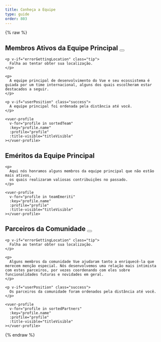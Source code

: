 ```yaml
---
title: Conheça a Equipe
type: guide
order: 803
---
```


{% raw %}
<script id="vuer-profile-template" type="text/template">
  <div class="vuer">
    <div class="avatar">
      <img v-if="profile.imageUrl"
        :src="profile.imageUrl"
        :alt="profile.name" width=80 height=80>
      <img v-else-if="profile.github"
        :src="'https://github.com/' + profile.github + '.png'"
        :alt="profile.name" width=80 height=80>
      <img v-else-if="profile.twitter"
        :src="'https://avatars.io/twitter/' + profile.twitter"
        :alt="profile.name" width=80 height=80>
    </div>
    <div class="profile">
      <h3 :data-official-title="profile.title">
        {{ profile.name }}
        <sup v-if="profile.title && titleVisible" v-html="profile.title"></sup>
      </h3>
      <dl>
        <template v-if="profile.reposOfficial">
          <dt>Focado em</dt>
          <dd>
            <ul>
              <li v-for="repo in profile.reposOfficial">
                <a :href="githubUrl('vuejs', repo)" target=_blank rel="noopener noreferrer">{{ repo.name || repo }}</a>
              </li>
            </ul>
          </dd>
        </template>
        <template v-if="profile.github && profile.reposPersonal">
          <dt>Ecossistema</dt>
          <dd>
            <ul>
              <li v-for="repo in profile.reposPersonal">
                <a :href="githubUrl(profile.github, repo)" target=_blank rel="noopener noreferrer">{{ repo.name || repo }}</a>
              </li>
            </ul>
          </dd>
        </template>
        <template v-if="profile.work">
          <dt>
            <i class="fa fa-briefcase"></i>
            <span class="sr-only">Trabalho</span>
          </dt>
          <dd v-html="workHtml"></dd>
        </template>
        <span v-if="profile.distanceInKm" class="distance">
          <dt>
            <i class="fa fa-map-marker"></i>
            <span class="sr-only">Distância</span>
          </dt>
          <dd>
            Aproximadamente
            <span
              v-if="profile.distanceInKm <= 500"
              :title="profile.name + ' está perto o bastante para viajar até sua localidade.'"
              class="user-match"
            >{{ textDistance }} distante,</span>
            <template v-else>{{ textDistance }} distante,</template>
            em {{ profile.city }}
          </dd>
        </span>
        <template v-else-if="profile.city">
          <dt>
            <i class="fa fa-map-marker"></i>
            <span class="sr-only">Cidade</span>
          </dt>
          <dd>
            {{ profile.city }}
          </dd>
        </template>
        <template v-if="profile.languages">
          <dt>
            <i class="fa fa-globe"></i>
            <span class="sr-only">Línguas</span>
          </dt>
          <dd v-html="languageListHtml" class="language-list"></dd>
        </template>
        <template v-if="profile.links">
          <dt>
            <i class="fa fa-link"></i>
            <span class="sr-only">Links</span>
          </dt>
          <dd>
            <ul>
              <li v-for="link in profile.links">
                <a :href="link" target=_blank>{{ minimizeLink(link) }}</a>
              </li>
            </ul>
          </dd>
        </template>
        <footer v-if="hasSocialLinks" class="social">
          <a class=github v-if="profile.github" :href="githubUrl(profile.github)">
            <i class="fa fa-github"></i>
            <span class="sr-only">Github</span>
          </a>
          <a class=twitter v-if="profile.twitter" :href="'https://twitter.com/' + profile.twitter">
            <i class="fa fa-twitter"></i>
            <span class="sr-only">Twitter</span>
          </a>
          <a class=codepen v-if="profile.codepen" :href="'https://codepen.io/' + profile.codepen">
            <i class="fa fa-codepen"></i>
            <span class="sr-only">CodePen</span>
          </a>
          <a class=linkedin v-if="profile.linkedin" :href="'https://www.linkedin.com/in/' + profile.linkedin">
            <i class="fa fa-linkedin"></i>
            <span class="sr-only">LinkedIn</span>
          </a>
        </footer>
      </dl>
    </div>
  </div>
</script>

<div id="team-members">
  <div class="team">
    <h2 id="active-core-team-members">
      Membros Ativos da Equipe Principal
      <button
        v-if="geolocationSupported && !userPosition"
        @click="getUserPosition"
        :disabled="isSorting"
        class="sort-by-distance-button"
      >
        <i
          v-if="isSorting"
          class="fa fa-refresh rotating-clockwise"
        ></i>
        <template v-else>
          <i class="fa fa-map-marker"></i>
          <span>encontre perto de mim</span>
        </template>
      </button>
    </h2>

    <p v-if="errorGettingLocation" class="tip">
      Falha ao tentar obter sua localização.
    </p>

    <p>
      A equipe principal de desenvolvimento do Vue e seu ecossistema é guiada por um time internacional, alguns dos quais escolheram estar destacados a seguir.
    </p>

    <p v-if="userPosition" class="success">
      A equipe principal foi ordenada pela distância até você.
    </p>

    <vuer-profile
      v-for="profile in sortedTeam"
      :key="profile.name"
      :profile="profile"
      :title-visible="titleVisible"
    ></vuer-profile>
  </div>

  <div class="team">
    <h2 id="core-team-emeriti">
      Eméritos da Equipe Principal
    </h2>

    <p>
      Aqui nós honramos alguns membros da equipe principal que não estão mais ativos,
      os quais realizaram valiosas contribuições no passado.
    </p>

    <vuer-profile
      v-for="profile in teamEmeriti"
      :key="profile.name"
      :profile="profile"
      :title-visible="titleVisible"
    ></vuer-profile>
  </div>

  <div class="team">
    <h2 id="community-partners">
      Parceiros da Comunidade
      <button
        v-if="geolocationSupported && !userPosition"
        @click="getUserPosition"
        :disabled="isSorting"
        class="sort-by-distance-button"
      >
        <i
          v-if="isSorting"
          class="fa fa-refresh rotating-clockwise"
        ></i>
        <template v-else>
          <i class="fa fa-map-marker"></i>
          <span>encontre perto de mim</span>
        </template>
      </button>
    </h2>

    <p v-if="errorGettingLocation" class="tip">
      Falha ao tentar obter sua localização.
    </p>

    <p>
      Alguns membros da comunidade Vue ajudaram tanto a enriquecê-la que merecem menção especial. Nós desenvolvemos uma relação mais intimista com estes parceiros, por vezes coordenando com eles sobre funcionalidades futuras e novidades em geral.
    </p>

    <p v-if="userPosition" class="success">
      Os parceiros da comunidade foram ordenados pela distância até você.
    </p>

    <vuer-profile
      v-for="profile in sortedPartners"
      :key="profile.name"
      :profile="profile"
      :title-visible="titleVisible"
    ></vuer-profile>
  </div>
</div>

<script>
(function () {
  var cityCoordsFor = {
    'Alicante, Espanha' : [38.346543, -0.483838],
    'Amsterdã, Países Baixos': [4.895168, 52.370216],
    'Annecy, França': [45.899247, 6.129384],
    'Atlanta, Estados Unidos': [33.749051, -84.387858],
    'Bangalore, Índia': [12.971599, 77.594563],
    'Bordéus, França': [44.837789, -0.579180],
    'Boston, Estados Unidos': [42.360081, -71.058884],
    'Bucareste, Romênia': [44.426767, 26.102538],
    'Chengdu, China': [30.572815, 104.066801],
    'Denver, Estados Unidos': [39.739236, -104.990251],
    'Cracóvia, Polônia': [50.064650, 19.936579],
    'Dublim, Irlanda': [53.349918, -6.260174],
    'Dubna, Rússia': [56.732020, 37.166897],
    'East Lansing, Estados Unidos': [42.736979, -84.483865],
    'Fort Worth, Estados Unidos': [32.755331, -97.325735],
    'Hancheu, China': [30.274084, 120.155070],
    'Jersey City, Estados Unidos': [40.728157, -74.558716],
    'Kingston, Jamaica': [18.017874, -76.809904],
    'Krasnodar, Rússia': [45.039267, 38.987221],
    'Lansing, Estados Unidos': [42.732535, -84.555535],
    'Londres, Reino Unido': [51.507351, -0.127758],
    'Lion, França': [45.764043, 4.835659],
    'Mannheim, Alemanha': [49.487459, 8.466039],
    'Moscou, Rússia': [55.755826, 37.617300],
    'Munique, Alemanha': [48.137154, 11.576124],
    'Orlando, Estados Unidos': [28.538335, -81.379236],
    'Oslo, Noruega': [59.911491, 10.757933],
    'Paris, França': [48.856614, 2.352222],
    'Pequim, China': [39.904200, 116.407396],
    'Posnânia, Polônia': [52.4006553, 16.761583],
    'Quieve, Ucrânia': [50.450100, 30.523399],
    'Seul, Coreia do Sul': [37.566535, 126.977969],
    'Singapura': [1.352083, 103.819839],
    'Sydney, Austrália': [-33.868820, 151.209290],
    'Taquaritinga, Brasil': [-21.430094, -48.515285],
    'Teerã, Irã': [35.689197, 51.388974],
    'Tessalônica, Grécia': [40.640063, 22.944419],
    'Tóquio, Japão': [35.689487, 139.691706],
    'Toronto, Canadá': [43.653226, -79.383184],
    'Washington, Estados Unidos': [38.8935755, -77.0846156,12],
    'Breslávia, Polônia': [51.107885, 17.038538],
    'Xangai, China': [31.230390, 121.473702],
    'Xunquim, China': [29.431586, 106.912251],
    'Oslo, Noruega': [59.911491, 10.757933],
    'Kanagawa, Japão': [35.44778, 139.6425]
  }

  var languageNameFor = {
    en: 'Inglês',
    nl: 'Holandês',
    zh: 'Chinês',
    vi: 'Vietnamita',
    pl: 'Polonês',
    pt: 'Português',
    ru: 'Russo',
    jp: 'Japonês',
    fr: 'Francês',
    de: 'Alemão',
    el: 'Grego',
    es: 'Espanhol',
    hi: 'Hindi',
    fa: 'Persa',
    ko: 'Coreano',
    ro: 'Romeno',
    uk: 'Ucraniano',
    no: 'Norueguês'
  }

  var team = [{
    name: 'Evan You',
    title: 'Ditador Benevolente Vitalício',
    city: 'Jersey City, Estados Unidos',
    languages: ['zh', 'en'],
    github: 'yyx990803',
    twitter: 'youyuxi',
    work: {
      role: 'Criador',
      org: 'Vue.js'
    },
    reposOfficial: [
      'vuejs/*', 'vuejs-templates/*'
    ],
    links: [
      'https://www.patreon.com/evanyou'
    ]
  }]

  team = team.concat(shuffle([
    {
      name: 'Eduardo',
      title: 'Re-Roteador em Tempo Real',
      city: 'Paris, França',
      languages: ['es', 'fr', 'en'],
      github: 'posva',
      twitter: 'posva',
      work: {
        role: 'Desenvolvedor Autônomo & Consultor',
      },
      reposOfficial: [
        'vuefire', 'vue-router'
      ],
      reposPersonal: [
        'vuex-mock-store', 'vue-promised', 'vue-motion'
      ],
      links: [
        'https://www.patreon.com/posva'
      ]
    },
    {
      name: 'Sodatea',
      city: 'Hancheu, China',
      languages: ['zh', 'en'],
      github: 'sodatea',
      twitter: 'haoqunjiang',
      reposOfficial: [
        'vue-cli', 'vue-loader'
      ]
    },
    {
      name: 'Pine Wu',
      languages: ['zh', 'en', 'jp'],
      github: 'octref',
      twitter: 'octref',
      work: {
        role: 'Engenheiro do VSCode',
        org: 'Microsoft'
      },
      reposOfficial: [
        'vetur'
      ]
    },
    {
      name: 'Jinjiang',
      title: 'Extrapolador de Mobilidade',
      city: 'Hancheu, China',
      languages: ['zh', 'en'],
      github: 'jinjiang',
      twitter: 'zhaojinjiang',
      work: {
        org: 'Alibaba',
        orgUrl: 'https://www.alibaba.com/'
      },
      reposOfficial: [
        'cn.vuejs.org'
      ],
      reposPersonal: [
        'apache/incubator-weex'
      ]
    },
    {
      name: 'Katashin',
      title: 'Um Tipo de Gerente de Estado',
      city: 'Singapura',
      languages: ['jp', 'en'],
      work: {
        role: 'Engenheiro de Software',
        org: 'ClassDo',
        orgUrl: 'https://classdo.com'
      },
      github: 'ktsn',
      twitter: 'ktsn',
      reposOfficial: [
        'vuex', 'vue-class-component'
      ],
      reposPersonal: [
        'vue-designer'
      ]
    },
    {
      name: 'Kazupon',
      title: 'Missionário de Internacionalização Validado',
      city: 'Tóquio, Japão',
      languages: ['jp', 'en'],
      github: 'kazupon',
      twitter: 'kazu_pon',
      work: {
        role: 'Engenheiro',
        org: 'PLAID, Inc.',
        orgUrl: 'https://plaid.co.jp'
      },
      reposOfficial: [
        'vuejs.org', 'jp.vuejs.org'
      ],
      reposPersonal: [
        'vue-i18n', 'vue-cli-plugin-i18n', 'vue-i18n-loader', 'eslint-plugin-vue-i18n', 'vue-i18n-extensions', 'vue-cli-plugin-p11n'
      ],
      links: [
        'https://www.patreon.com/kazupon'
      ]
    },
    {
      name: 'Rahul Kadyan',
      title: 'Químico de Colas de Ecossistemas',
      city: 'Bangalore, Índia',
      languages: ['hi', 'en'],
      work: {
        role: 'Engenheiro de Software',
        org: 'Myntra',
        orgUrl: 'https://www.myntra.com/'
      },
      github: 'znck',
      twitter: 'znck0',
      reposOfficial: [
        'rollup-plugin-vue', 'vue-issue-helper'
      ],
      reposPersonal: [
        'keynote', 'bootstrap-for-vue', 'vue-interop'
      ],
      links: [
        'https://znck.me', 'https://www.codementor.io/znck'
      ]
    },
    {
      name: 'Linusborg',
      title: 'Polêmico Moderador (Talvez um Bot)',
      city: 'Mannheim, Alemanha',
      languages: ['de', 'en'],
      github: 'LinusBorg',
      twitter: 'Linus_Borg',
      reposOfficial: [
        'vuejs/*'
      ],
      reposPersonal: [
        'portal-vue'
      ],
      links: [
        'https://forum.vuejs.org/'
      ]
    },
    {
      name: 'Guillaume Chau',
      title: 'Astronauta Cliente-Servidor',
      city: 'Lyon, França',
      languages: ['fr', 'en'],
      github: 'Akryum',
      twitter: 'Akryum',
      work: {
        role: 'Desenvolvedor Front-End',
        org: 'Livestorm',
        orgUrl: 'https://livestorm.co/'
      },
      reposOfficial: [
        'vue-devtools',
        'vue-cli',
        'vue-curated'
      ],
      reposPersonal: [
        'vue-apollo', 'vue-meteor', 'vue-virtual-scroller', 'v-tooltip'
      ],
      links: [
        'http://patreon.com/akryum'
      ]
    },
    {
      name: 'Sarah Drasner',
      city: 'Denver, Estados Unidos',
      languages: ['en'],
      work: {
        role: 'Líder de Experiência do Desenvolvedor',
        org: 'Netlify',
        orgUrl: 'https://www.netlify.com/'
      },
      github: 'sdras',
      twitter: 'sarah_edo',
      codepen: 'sdras',
      reposOfficial: [
        'vuejs.org'
      ],
      reposPersonal: [
        'intro-to-vue', 'vue-vscode-snippets', 'vue-vscode-extensionpack', 'sample-vue-shop'
      ],
      links: [
        'https://sarah.dev/'
      ]
    },
    {
      name: 'Damian Dulisz',
      title: 'Mago Negro dos Plugins, Notícias e Conferências',
      city: 'Breslávia, Polônia',
      languages: ['pl', 'en'],
      github: 'shentao',
      twitter: 'DamianDulisz',
      work: {
        role: 'Consultor'
      },
      reposOfficial: [
        'news.vuejs.org'
      ],
      reposPersonal: [
        'shentao/vue-multiselect',
        'shentao/vue-global-events'
      ]
    },
    {
      name: 'Michał Sajnóg',
      city: 'Posnânia, Polônia',
      languages: ['pl', 'en'],
      github: 'michalsnik',
      twitter: 'michalsnik',
      work: {
        role: 'Desenvolvedor Front-End Sênior',
        org: 'Netguru',
        orgUrl: 'https://netguru.co/'
      },
      reposOfficial: [
        'eslint-plugin-vue',
        'vue-devtools'
      ],
      reposPersonal: [
        'vue-computed-helpers', 'vue-content-placeholders'
      ]
    },
    {
      name: 'GU Yiling',
      city: 'Xangai, China',
      languages: ['zh', 'en'],
      work: {
        role: 'Desenvolvedor Web Sênior',
        org: 'Baidu, inc.',
        orgUrl: 'https://www.baidu.com/'
      },
      github: 'Justineo',
      twitter: '_justineo',
      reposOfficial: [
        'vue', 'cn.vuejs.org'
      ],
      reposPersonal: [
        'Justineo/vue-awesome', 'ecomfe/vue-echarts', 'ecomfe/veui'
      ]
    },
    {
      name: 'ULIVZ',
      city: 'Hancheu, China',
      languages: ['zh', 'en'],
      work: {
        role: 'Desenvolvedor Front-End Sênior',
        org: 'AntFinancial',
        orgUrl: 'https://www.antfin.com'
      },
      github: 'ulivz',
      twitter: '_ulivz',
      reposOfficial: [
        'vuepress'
      ]
    },
    {
      name: 'Darek Gusto Wędrychowski',
      title: 'Google Search Virtuoso',
      city: 'Cracóvia, Polônia',
      languages: ['pl', 'en'],
      github: 'gustojs',
      twitter: 'gustojs'
    },
    {
      name: 'Phan An',
      title: 'Designer de Back-End & Poeta de Processos',
      city: 'Munique, Alemanha',
      languages: ['vi', 'en'],
      github: 'phanan',
      twitter: 'notphanan',
      work: {
        role: 'Líder de Engenharia',
        org: 'InterNations',
        orgUrl: 'https://www.internations.org/'
      },
      reposOfficial: [
        'vuejs.org'
      ],
      reposPersonal: [
        'vuequery', 'vue-google-signin-button'
      ],
      links: [
        'https://vi.vuejs.org',
        'https://phanan.net/'
      ]
    },
    {
      name: 'Natalia Tepluhina',
      title: 'Rapoza Guru de Tecnologia',
      city: 'Quieve, Ucrânia',
      languages: ['uk', 'ru', 'en'],
      reposOfficial: [
        'vuejs.org',
        'vue-cli'
      ],
      work: {
        role: 'Engenheira Front-End Sênior',
        org: 'GitLab',
        orgUrl: 'https://gitlab.com/'
      },
      github: 'NataliaTepluhina',
      twitter: 'N_Tepluhina',
    },
    {
      name: 'Yosuke Ota',
      city: 'Kanagawa, Japão',
      languages: ['jp'],
      github: 'ota-meshi',
      twitter: 'omoteota',
      work: {
        role: 'Líder de Engenharia Web',
        org: 'Future Corporation',
        orgUrl: 'https://www.future.co.jp/'
      },
      reposOfficial: [
        'eslint-plugin-vue'
      ],
    },

    {
      name: 'Ben Hong',
      title: 'Dragão orgulhoso da Corvinal',
      city: 'Washington, Estados Unidos',
      languages: ['en', 'zh'],
      work: {
        role: 'Engenheiro Front-End Sênior',
        org: 'GitLab (Meltano)',
      },
      reposOfficial: [
        'vuejs.org',
        'vuepress',
        'vuejs/events'
      ],
      github: 'bencodezen',
      twitter: 'bencodezen',
      links: [
        'https://bencodezen.io/'
      ]
    },
    {
       name: 'Kia King Ishii',
       title: 'The optimist web designer/developer',
       city: 'Kanagawa, Japan',
       languages: ['en', 'jp'],
       work: {
         role: 'Tech Talent',
         org: 'Global Brain',
         orgUrl: 'https://globalbrains.com/'
       },
       github: 'kiaking',
       twitter: 'KiaKing85',
       reposOfficial: [
         'vuex'
       ],
       reposPersonal: [
         'vuex-orm/*'
       ]
     }
  ]))

  var emeriti = shuffle([
    {
      name: 'Chris Fritz',
      title: 'Organizador de Boas Palavras',
      city: 'Durham, Estados Unidos',
      languages: ['en', 'de'],
      github: 'chrisvfritz',
      twitter: 'chrisvfritz',
      work: {
        role: 'Educador & Consultor'
      },
      reposPersonal: [
        'vue-enterprise-boilerplate'
      ]
    },
    {
      name: 'Blake Newman',
      title: 'Técnico de Desempenho & Deletador de Código',
      city: 'Londres, Reino Unido',
      languages: ['en'],
      work: {
        role: 'Engenheiro de Software',
        org: 'Attest',
        orgUrl: 'https://www.askattest.com/'
      },
      github: 'blake-newman',
      twitter: 'blakenewman',
      links: [
        'https://vuejs.london'
      ]
    },
    {
      name: 'kingwl',
      title: 'Abelha Nova',
      city: 'Pequim, China',
      languages: ['zh'],
      work: {
        role: 'Engenheiro de Software',
        org: 'Chaitin',
        orgUrl: 'https://chaitin.cn/'
      },
      github: 'kingwl'
    },
    {
      name: 'Alan Song',
      title: 'Regente de Roteamento',
      city: 'Hancheu, China',
      languages: ['zh', 'en'],
      work: {
        role: 'Co-Fundador',
        org: 'Futurenda',
        orgUrl: 'https://www.futurenda.com/'
      },
      github: 'fnlctrl'
    },
    {
      name: 'defcc',
      title: 'Divindade do Detalhismo & Cirurgião de Insetos',
      city: 'Xunquim, China',
      languages: ['zh', 'en'],
      github: 'defcc',
      work: {
        org: 'zbj.com',
        orgUrl: 'http://www.zbj.com/'
      }
    },
    {
      name: 'gebilaoxiong',
      title: 'Aniquilador de Problemas',
      city: 'Xunquim, China',
      languages: ['zh', 'en'],
      github: 'gebilaoxiong',
      work: {
        org: 'zbj.com',
        orgUrl: 'http://www.zbj.com/'
      }
    },
    {
      name: 'Denis Karabaza',
      title: 'Diretor de Diretivas (Híbrido Emoji-Humano)',
      city: 'Dubna, Rússia',
      languages: ['ru', 'en'],
      github: 'simplesmiler',
      twitter: 'simplesmiler',
      work: {
        role: 'Engenheiro de Software',
        org: 'Neolant',
        orgUrl: 'http://neolant.ru/'
      }
    },
    {
      name: 'Edd Yerburgh',
      title: 'Testatron Alpha 9000',
      city: 'Londres, Reino Unido',
      languages: ['en'],
      github: 'eddyerburgh',
      twitter: 'EddYerburgh',
      work: {
        role: 'Desenvolvedor Full-Stack'
      },
      reposOfficial: [
        'vue-test-utils'
      ],
      reposPersonal: [
        'avoriaz'
      ],
      links: [
        'https://www.eddyerburgh.me'
      ]
    }
  ])

  var partners = [
    {
      name: 'Pratik Patel',
      title: 'Organizador do VueConf US',
      city: 'Atlanta, Estados Unidos',
      languages: ['en'],
      work: {
        role: 'Organizador',
        org: 'VueConf US'
      },
      twitter: 'prpatel',
      links: [
        'https://us.vuejs.org/'
      ]
    },
    {
      name: 'Vincent Mayers',
      title: 'Organizador do VueConf US',
      city: 'Atlanta, Estados Unidos',
      languages: ['en'],
      work: {
        role: 'Organizador',
        org: 'VueConf US'
      },
      twitter: 'vincentmayers',
      links: [
        'https://us.vuejs.org/'
      ]
    },
    {
      name: 'Luke Thomas',
      title: 'Criador do Vue.js Amsterdã',
      city: 'Amsterdã, Países Baixos',
      languages: ['nl', 'en', 'de'],
      work: {
        role: 'Criador',
        org: 'Vue.js Amsterdã'
      },
      twitter: 'lukevscostas',
      linkedin: 'luke-kenneth-thomas-578b3916a',
      links: [
        'https://vuejs.amsterdam'
      ]
    },
    {
      name: 'Jos Gerards',
      title: 'Organizador do Vue.js Amsterdã & Apaixonado por Front-End',
      city: 'Amsterdã, Países Baixos',
      languages: ['nl', 'en', 'de'],
      work: {
        role: 'Gerente de Evento',
        org: 'Vue.js Amsterdã'
      },
      twitter: 'josgerards88',
      linkedin: 'josgerards',
      links: [
        'https://vuejs.amsterdam'
      ]
    },
    {
      name: 'Jen Looper',
      title: 'Raposa Rainha',
      city: 'Boston, Estados Unidos',
      languages: ['en', 'fr'],
      work: {
        role: 'CEO',
        org: 'Vue Vixens'
      },
      github: 'jlooper',
      twitter: 'jenlooper',
      links: [
        'https://vuevixens.org/',
        'https://nativescript-vue.org/'
      ]
    },
    {
      name: 'Alex Jover',
      title: 'Espremedor de Componentes Vue',
      city: 'Alicante, Espanha',
      languages: ['es', 'en'],
      work: {
        role: 'Consultor Web, PWA e de Performance',
        org: 'Freelance'
      },
      github: 'alexjoverm',
      twitter: 'alexjoverm',
      reposPersonal: [
        'v-runtime-template', 'v-lazy-image', 'vue-testing-series'
      ],
      links: [
        'https://alexjover.com'
      ]
    },
    {
      name: 'Sebastien Chopin',
      title: 'Irmão Número 1 do Projeto Nuxt',
      city: 'Bordéus, França',
      languages: ['fr', 'en'],
      github: 'Atinux',
      twitter: 'Atinux',
      work: {
        org: 'NuxtJS',
        orgUrl: 'https://nuxtjs.org'
      },
      reposPersonal: [
        'nuxt/*', 'nuxt-community/*', 'nuxt/vue-meta'
      ]
    },
    {
      name: 'Alexandre Chopin',
      title: 'Irmão Número 1 do Projeto Nuxt',
      city: 'Bordéus, França',
      languages: ['fr', 'en'],
      github: 'alexchopin',
      twitter: 'iamnuxt',
      work: {
        org: 'NuxtJS',
        orgUrl: 'https://nuxtjs.org'
      },
      reposPersonal: [
        'nuxt/*', 'nuxt-community/*', 'vue-flexboxgrid'
      ]
    },
    {
      name: 'Khary Sharpe',
      title: 'Disseminador de Notícias Viral',
      city: 'Kingston, Jamaica',
      languages: ['en'],
      github: 'kharysharpe',
      twitter: 'kharysharpe',
      links: [
        'https://twitter.com/VueJsNews',
        'http://www.kharysharpe.com/'
      ]
    },
    {
      name: 'Pooya Parsa',
      title: 'Modularizador de Nuxtificação',
      city: 'Teerã, Irã',
      languages: ['fa', 'en'],
      github: 'pi0',
      twitter: '_pi0_',
      work: {
        role: 'Assessor Técnico',
        org: 'Fandogh (Universidade AUT)',
        orgUrl: 'https://fandogh.org'
      },
      reposPersonal: [
        'nuxt/*', 'nuxt-community/*', 'bootstrap-vue/*'
      ]
    },
    {
      name: 'Xin Du',
      title: 'Nuxpert',
      city: 'Dublim, Irlanda',
      languages: ['zh', 'en'],
      github: 'clarkdo',
      twitter: 'ClarkDu_',
      reposPersonal: [
        'nuxt/*', 'nuxt-community/*'
      ]
    },
    {
      name: 'Yi Yang',
      city: 'Xangai, China',
      title: 'Elementologista de Interfaces',
      languages: ['zh', 'en'],
      github: 'Leopoldthecoder',
      work: {
        org: 'ele.me',
        orgUrl: 'https://www.ele.me',
      },
      reposPersonal: [
        'elemefe/element', 'elemefe/mint-ui'
      ]
    },
    {
      name: 'Bruno Lesieur',
      title: 'Diretor da Comunidade Francesa',
      city: 'Annecy, França',
      languages: ['fr', 'en'],
      github: 'Haeresis',
      twitter: 'ZetesEthique',
      work: {
        role: 'Co-Fundador',
        org: 'Orchard ID',
        orgUrl: 'https://www.orchard-id.com/'
      },
      reposPersonal: [
        'vuejs-fr/*', 'Haeresis/node-atlas-hello-vue'
      ],
      links: [
        'https://node-atlas.js.org/', 'https://blog.lesieur.name/'
      ]
    },
    {
      name: 'ChangJoo Park',
      title: 'Vuentusiasta Organizador da Equipe Coreana',
      city: 'Seul, Coreia do Sul',
      languages: ['ko', 'en'],
      github: 'changjoo-park',
      twitter: 'pcjpcj2',
      reposPersonal: [
        'vuejs-kr/kr.vuejs.org', 'ChangJoo-Park/vue-component-generator'
      ],
      links: [
        'https://vuejs-kr.github.io',
        'https://twitter.com/pcjpcj2'
      ]
    },
    {
      name: 'Erick Petrucelli',
      title: 'Perfeccionista Tradutor-Chefe para Português',
      city: 'Taquaritinga, Brasil',
      languages: ['pt', 'en'],
      github: 'ErickPetru',
      twitter: 'erickpetru',
      work: {
        role: 'Professor',
        org: 'Fatec Taquaritinga',
        orgUrl: 'http://www.fatectq.edu.br/'
      },
      reposOfficial: [
        'vuejs-br/br.vuejs.org'
      ],
      reposPersonal: [
        'ErickPetru/vue-feathers-chat'
      ]
    },
    {
      name: 'Razvan Stoenescu',
      title: 'Criador de Quasars do Espaço Profundo',
      city: 'Bucareste, Romênia',
      languages: ['ro', 'en'],
      github: 'rstoenescu',
      twitter: 'quasarframework',
      work: {
        role: 'Desenvolvedor',
        org: 'Quasar Framework',
        orgUrl: 'http://quasar-framework.org/'
      },
      reposPersonal: [
        'quasarframework/quasar', 'quasarframework/quasar-cli', 'quasarframework/quasar-play'
      ]
    },
    {
      name: 'Jilson Thomas',
      title: 'Promotor Vue e Cara do VueJobs',
      city: 'Toronto, Canadá',
      languages: ['en'],
      github: 'JillzTom',
      twitter: 'jilsonthomas',
      work: {
        role: 'Desenvolvedor Front-End Sênior',
        org: 'Nominator',
        orgUrl: 'https://nominator.com/'
      },
      links: [
        'https://vuejobs.com'
      ]
    },
    {
      name: 'Israel Ortuño',
      title: 'Corsário do VueJobs',
      city: 'Alicante, Espanha',
      languages: ['es', 'en'],
      github: 'IsraelOrtuno',
      twitter: 'IsraelOrtuno',
      work: {
        role: 'Desenvolvedor Web Full-Stack',
        org: 'Autônomo'
      },
      links: [
        'https://vuejobs.com'
      ]
    },
    {
      name: 'John Leider',
      title: 'Vuepletamente Escultor de Framework',
      city: 'Fort Worth, Estados Unidos',
      languages: ['en'],
      github: 'vuetifyjs',
      twitter: 'vuetifyjs',
      work: {
        role: 'CEO',
        org: 'Vuetify LLC',
        orgUrl: 'https://vuetifyjs.com'
      },
      reposPersonal: [
        'vuetifyjs/vuetify'
      ]
    },
    {
      name: 'Alexander Sokolov',
      title: 'Olhar Afiado da Tradução Russa',
      city: 'Krasnodar, Rússia',
      languages: ['ru', 'en'],
      github: 'Alex-Sokolov',
      reposPersonal: [
        'translation-gang/ru.vuejs.org'
      ]
    },
    {
      name: 'Anthony Gore',
      city: 'Sydney, Austrália',
      languages: ['en'],
      github: 'anthonygore',
      twitter: 'anthonygore',
      work: {
        role: 'Autor',
        org: 'Vue.js Developers',
        orgUrl: 'https://vuejsdevelopers.com/'
      },
      links: [
        'https://vuejsdevelopers.com'
      ]
    },
    {
      name: 'EGOIST',
      title: 'Simplificador de Compilação',
      city: 'Chengdu, China',
      languages: ['zh', 'en'],
      github: 'egoist',
      twitter: '_egoistlily',
      reposPersonal: [
        'poi', 'ream', 'vue-play'
      ]
    },
    {
      name: 'Alex Kyriakidis',
      title: 'Vueducador Extraordinário',
      city: 'Tessalônica, Grécia',
      languages: ['el', 'en'],
      github: 'hootlex',
      twitter: 'hootlex',
      work: {
        role: 'Consultor & Autor'
      },
      reposPersonal: [
        'vuejs-paginator', 'vuedo/vuedo', 'the-majesty-of-vuejs-2'
      ],
      links: [
        'https://vuejsfeed.com/', 'https://vueschool.io/'
      ]
    },
    {
      name: 'Rolf Haug',
      title: 'Instrutor & Consultor',
      city: 'Oslo, Noruega',
      languages: ['en', 'no'],
      github: 'rahaug',
      twitter: 'rahaug',
      work: {
        role: 'Instrutor & Co-Fundador',
        org: 'Vue School',
        orgUrl: 'https://vueschool.io/'
      },
      links: [
        'https://vueschool.io/', 'https://rah.no'
      ]
    },
    {
      name: 'Andrew Tomaka',
      title: 'O Servidor do Servidor',
      city: 'East Lansing, Estados Unidos',
      languages: ['en'],
      github: 'atomaka',
      twitter: 'atomaka',
      reposOfficial: [
        'vuejs/*'
      ],
      work: {
        org: 'Universidade Estadual de Michigan',
        orgUrl: 'https://msu.edu/'
      },
      links: [
        'https://atomaka.com/'
      ]
    },
    {
      name: 'Filip Rakowski',
      title: 'Mestre de e-Commerces & PWA',
      city: 'Breslávia, Polônia',
      languages: ['pl', 'en'],
      github: 'filrak',
      twitter: 'filrakowski',
      work: {
        role: 'Co-Fundador do Vue Storefront',
        org: 'Divante',
        orgUrl: 'https://divante.co/'
      },
      reposPersonal: [
        'DivanteLtd/vue-storefront', 'DivanteLtd/storefront-ui'
      ],
      links: [
        'https://vuestorefront.io',
        'https://storefrontui.io'
      ]
    },
    {
      name: 'Grigoriy Beziuk',
      title: 'Líder de Gangue de Tradutores',
      city: 'Moscou, Rússia',
      languages: ['ru', 'de', 'en'],
      github: 'gbezyuk',
      work: {
        role: 'Desenvolvedor Web Full-Stack',
        org: 'Autônomo',
        orgUrl: 'http://gbezyuk.ru'
      },
      reposPersonal: [
        'translation-gang/ru.vuejs.org'
      ]
    },
    {
      name: 'Gregg Pollack',
      city: 'Orlando, Estados Unidos',
      languages: ['en'],
      github: 'gregg',
      twitter: 'greggpollack',
      work: {
        role: 'Instrutor Vue',
        org: 'Vue Mastery',
        orgUrl: 'https://www.vuemastery.com/'
      },
      links: [
        'https://www.vuemastery.com',
        'https://news.vuejs.org/'
      ]
    },
    {
      name: 'Adam Jahr',
      city: 'Orlando, Estados Unidos',
      languages: ['en'],
      github: 'atomjar',
      twitter: 'adamjahr',
      work: {
        role: 'Instrutor Vue',
        org: 'Vue Mastery',
        orgUrl: 'https://www.vuemastery.com/'
      },
      links: [
        'https://www.vuemastery.com',
        'https://news.vuejs.org/'
      ]
    }
  ]

  Vue.component('vuer-profile', {
    template: '#vuer-profile-template',
    props: {
      profile: Object,
      titleVisible: Boolean
    },
    computed: {
      workHtml: function () {
        var work = this.profile.work
        var html = ''
        if (work.orgUrl) {
          html += '<a href="' + work.orgUrl + '" target="_blank" rel="noopener noreferrer">'
          if (work.org) {
            html += work.org
          } else {
            this.minimizeLink(work.orgUrl)
          }
          html += '</a>'
        } else if (work.org) {
          html += work.org
        }
        if (work.role) {
          if (html.length > 0) {
            html = work.role + ' @ ' + html
          } else {
            html = work.role
          }
        }
        return html
      },
      textDistance: function () {
        var distanceInKm = this.profile.distanceInKm || 0
        if (this.$root.useMiles) {
          return roundDistance(kmToMi(distanceInKm)) + ' milhas'
        } else {
          return roundDistance(distanceInKm) + ' km'
        }
      },
      languageListHtml: function () {
        var vm = this
        var nav = window.navigator
        if (!vm.profile.languages) return ''
        var preferredLanguageCode = nav.languages
          // The preferred language set in the browser
          ? nav.languages[0]
          : (
              // The system language in IE
              nav.userLanguage ||
              // The language in the current page
              nav.language
            )
        return (
          '<ul><li>' +
          vm.profile.languages.map(function (languageCode, index) {
            var language = languageNameFor[languageCode]
            if (
              languageCode !== 'en' &&
              preferredLanguageCode &&
              languageCode === preferredLanguageCode.slice(0, 2)
            ) {
              return (
                '<span ' +
                  'class="user-match" ' +
                  'title="' +
                    vm.profile.name +
                    ' pode palestrar sobre Vue em sua língua preferida.' +
                  '"' +
                '\>' + language + '</span>'
              )
            }
            return language
          }).join('</li><li>') +
          '</li></ul>'
        )
      },
      hasSocialLinks: function () {
        return this.profile.github || this.profile.twitter || this.profile.codepen || this.profile.linkedin
      }
    },
    methods: {
      minimizeLink: function (link) {
        return link
          .replace(/^https?:\/\/(www\.)?/, '')
          .replace(/\/$/, '')
          .replace(/^mailto:/, '')
      },
      /**
       * Generate a GitHub URL using a repo and a handle.
       */
      githubUrl: function (handle, repo) {
        if (repo && repo.url) {
          return repo.url
        }
        if (repo && repo.indexOf('/') !== -1) {
          // If the repo name has a slash, it must be an organization repo.
          // In such a case, we discard the (personal) handle.
          return (
            'https://github.com/' +
            repo.replace(/\/\*$/, '')
          )
        }
        return 'https://github.com/' + handle + '/' + (repo || '')
      }
    }
  })

  new Vue({
    el: '#team-members',
    data: {
      team: team,
      teamEmeriti: emeriti,
      partners: shuffle(partners),
      geolocationSupported: false,
      isSorting: false,
      errorGettingLocation: false,
      userPosition: null,
      useMiles: false,
      konami: {
        position: 0,
        code: [38, 38, 40, 40, 37, 39, 37, 39, 66, 65]
      }
    },
    computed: {
      sortedTeam: function () {
        return this.sortVuersByDistance(this.team)
      },
      sortedPartners: function () {
        return this.sortVuersByDistance(this.partners)
      },
      titleVisible: function () {
        return this.konami.code.length === this.konami.position
      }
    },
    created: function () {
      var nav = window.navigator
      if ('geolocation' in nav) {
        this.geolocationSupported = true
        var imperialLanguageCodes = [
          'en-US', 'en-MY', 'en-MM', 'en-BU', 'en-LR', 'my', 'bu'
        ]
        if (imperialLanguageCodes.indexOf(nav.language) !== -1) {
          this.useMiles = true
        }
      }
      document.addEventListener('keydown', this.konamiKeydown)
    },
    beforeDestroy: function () {
      document.removeEventListener('keydown', this.konamiKeydown)
    },
    methods: {
      getUserPosition: function () {
        var vm = this
        var nav = window.navigator
        vm.isSorting = true
        nav.geolocation.getCurrentPosition(
          function (position) {
            vm.userPosition = position
            vm.isSorting = false
          },
          function (error) {
            vm.isSorting = false
            vm.errorGettingLocation = true
          },
          {
            enableHighAccuracy: true
          }
        )
      },
      sortVuersByDistance: function (vuers) {
        var vm = this
        if (!vm.userPosition) return vuers
        var vuersWithDistances = vuers.map(function (vuer) {
          var cityCoords = cityCoordsFor[vuer.city]
          if (cityCoords) {
            return Object.assign({}, vuer, {
              distanceInKm: getDistanceFromLatLonInKm(
                vm.userPosition.coords.latitude,
                vm.userPosition.coords.longitude,
                cityCoords[0],
                cityCoords[1]
              )
            })
          }
          return Object.assign({}, vuer, {
            distanceInKm: null
          })
        })
        vuersWithDistances.sort(function (a, b) {
          if (a.distanceInKm && b.distanceInKm) return a.distanceInKm - b.distanceInKm
          if (a.distanceInKm && !b.distanceInKm) return -1
          if (!a.distanceInKm && b.distanceInKm) return 1
          if (a.name < b.name) return -1
          if (a.name > b.name) return 1
        })
        return vuersWithDistances
      },
      konamiKeydown: function (event) {
        if (this.titleVisible) {
          return
        }

        if (event.keyCode !== this.konami.code[this.konami.position++]) {
          this.konami.position = 0
        }
      }
    }
  })

  /**
  * Shuffles array in place.
  * @param {Array} a items The array containing the items.
  */
  function shuffle (a) {
    a = a.concat([])
    if (window.location.hostname === 'localhost') {
      return a
    }
    var j, x, i
    for (i = a.length; i; i--) {
      j = Math.floor(Math.random() * i)
      x = a[i - 1]
      a[i - 1] = a[j]
      a[j] = x
    }
    return a
  }

  /**
  * Calculates great-circle distances between the two points – that is, the shortest distance over the earth’s surface – using the Haversine formula.
  * @param {Number} lat1 The latitude of the 1st location.
  * @param {Number} lon1 The longitute of the 1st location.
  * @param {Number} lat2 The latitude of the 2nd location.
  * @param {Number} lon2 The longitute of the 2nd location.
  */
  function getDistanceFromLatLonInKm(lat1,lon1,lat2,lon2) {
    var R = 6371 // Radius of the earth in km
    var dLat = deg2rad(lat2-lat1)  // deg2rad below
    var dLon = deg2rad(lon2-lon1)
    var a =
      Math.sin(dLat/2) * Math.sin(dLat/2) +
      Math.cos(deg2rad(lat1)) * Math.cos(deg2rad(lat2)) *
      Math.sin(dLon/2) * Math.sin(dLon/2)
    var c = 2 * Math.atan2(Math.sqrt(a), Math.sqrt(1-a))
    var d = R * c // Distance in km
    return d
  }

  function deg2rad(deg) {
    return deg * (Math.PI/180)
  }

  function kmToMi (km) {
    return km * 0.62137
  }

  function roundDistance (num) {
    return Number(Math.ceil(num).toPrecision(2))
  }
})()
</script>
{% endraw %}
